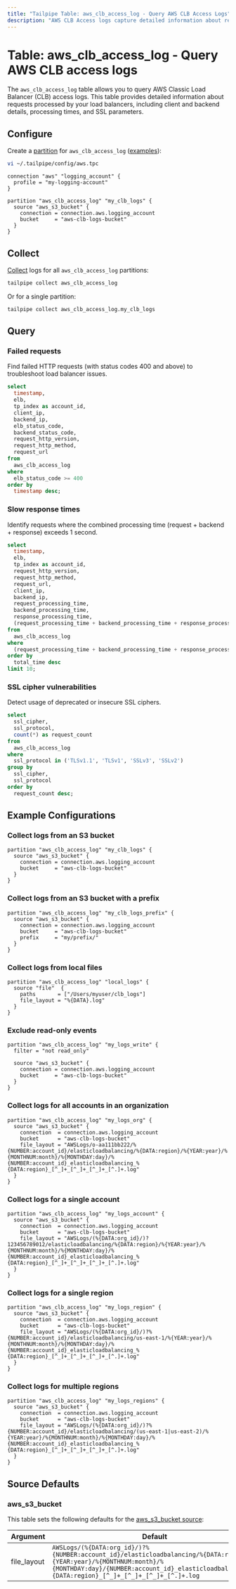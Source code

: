 ```yaml
---
title: "Tailpipe Table: aws_clb_access_log - Query AWS CLB Access Logs"
description: "AWS CLB Access logs capture detailed information about requests processed by a Classic Load Balancer, including client information, backend responses, and SSL details. This table provides a structured representation of the log data."
---
```


# Table: aws_clb_access_log - Query AWS CLB access logs

The `aws_clb_access_log` table allows you to query AWS Classic Load Balancer (CLB) access logs. This table provides detailed information about requests processed by your load balancers, including client and backend details, processing times, and SSL parameters.

## Configure

Create a [partition](https://tailpipe.io/docs/manage/partition) for `aws_clb_access_log` ([examples](https://hub.tailpipe.io/plugins/turbot/aws/tables/aws_clb_access_log#example-configurations)):

```sh
vi ~/.tailpipe/config/aws.tpc
```

```hcl
connection "aws" "logging_account" {
  profile = "my-logging-account"
}

partition "aws_clb_access_log" "my_clb_logs" {
  source "aws_s3_bucket" {
    connection = connection.aws.logging_account
    bucket     = "aws-clb-logs-bucket"
  }
}
```

## Collect

[Collect](https://tailpipe.io/docs/manage/collection) logs for all `aws_clb_access_log` partitions:

```sh
tailpipe collect aws_clb_access_log
```

Or for a single partition:

```sh
tailpipe collect aws_clb_access_log.my_clb_logs
```

## Query

### Failed requests

Find failed HTTP requests (with status codes 400 and above) to troubleshoot load balancer issues.

```sql
select
  timestamp,
  elb,
  tp_index as account_id,
  client_ip,
  backend_ip,
  elb_status_code,
  backend_status_code,
  request_http_version,
  request_http_method,
  request_url
from
  aws_clb_access_log
where
  elb_status_code >= 400
order by
  timestamp desc;
```

### Slow response times

Identify requests where the combined processing time (request + backend + response) exceeds 1 second.

```sql
select
  timestamp,
  elb,
  tp_index as account_id,
  request_http_version,
  request_http_method,
  request_url,
  client_ip,
  backend_ip,
  request_processing_time,
  backend_processing_time,
  response_processing_time,
  (request_processing_time + backend_processing_time + response_processing_time) as total_time
from
  aws_clb_access_log
where
  (request_processing_time + backend_processing_time + response_processing_time) > 1
order by
  total_time desc
limit 10;
```

### SSL cipher vulnerabilities

Detect usage of deprecated or insecure SSL ciphers.

```sql
select
  ssl_cipher,
  ssl_protocol,
  count(*) as request_count
from
  aws_clb_access_log
where
  ssl_protocol in ('TLSv1.1', 'TLSv1', 'SSLv3', 'SSLv2')
group by
  ssl_cipher,
  ssl_protocol
order by
  request_count desc;
```

## Example Configurations

### Collect logs from an S3 bucket

```hcl
partition "aws_clb_access_log" "my_clb_logs" {
  source "aws_s3_bucket" {
    connection = connection.aws.logging_account
    bucket     = "aws-clb-logs-bucket"
  }
}
```

### Collect logs from an S3 bucket with a prefix

```hcl
partition "aws_clb_access_log" "my_clb_logs_prefix" {
  source "aws_s3_bucket" {
    connection = connection.aws.logging_account
    bucket     = "aws-clb-logs-bucket"
    prefix     = "my/prefix/"
  }
}
```

### Collect logs from local files

```hcl
partition "aws_clb_access_log" "local_logs" {
  source "file"  {
    paths       = ["/Users/myuser/clb_logs"]
    file_layout = "%{DATA}.log"
  }
}
```

### Exclude read-only events

```hcl
partition "aws_clb_access_log" "my_logs_write" {
  filter = "not read_only"

  source "aws_s3_bucket" {
    connection = connection.aws.logging_account
    bucket     = "aws-clb-logs-bucket"
  }
}
```

### Collect logs for all accounts in an organization

```hcl
partition "aws_clb_access_log" "my_logs_org" {
  source "aws_s3_bucket" {
    connection  = connection.aws.logging_account
    bucket      = "aws-clb-logs-bucket"
    file_layout = "AWSLogs/o-aa111bb222/%{NUMBER:account_id}/elasticloadbalancing/%{DATA:region}/%{YEAR:year}/%{MONTHNUM:month}/%{MONTHDAY:day}/%{NUMBER:account_id}_elasticloadbalancing_%{DATA:region}_[^_]+_[^_]+_[^_]+_[^.]+.log"
  }
}
```

### Collect logs for a single account

```hcl
partition "aws_clb_access_log" "my_logs_account" {
  source "aws_s3_bucket" {
    connection  = connection.aws.logging_account
    bucket      = "aws-clb-logs-bucket"
    file_layout = "AWSLogs/(%{DATA:org_id}/)?123456789012/elasticloadbalancing/%{DATA:region}/%{YEAR:year}/%{MONTHNUM:month}/%{MONTHDAY:day}/%{NUMBER:account_id}_elasticloadbalancing_%{DATA:region}_[^_]+_[^_]+_[^_]+_[^.]+.log"
  }
}
```

### Collect logs for a single region

```hcl
partition "aws_clb_access_log" "my_logs_region" {
  source "aws_s3_bucket" {
    connection  = connection.aws.logging_account
    bucket      = "aws-clb-logs-bucket"
    file_layout = "AWSLogs/(%{DATA:org_id}/)?%{NUMBER:account_id}/elasticloadbalancing/us-east-1/%{YEAR:year}/%{MONTHNUM:month}/%{MONTHDAY:day}/%{NUMBER:account_id}_elasticloadbalancing_%{DATA:region}_[^_]+_[^_]+_[^_]+_[^.]+.log"
  }
}
```

### Collect logs for multiple regions

```hcl
partition "aws_clb_access_log" "my_logs_regions" {
  source "aws_s3_bucket" {
    connection  = connection.aws.logging_account
    bucket      = "aws-clb-logs-bucket"
    file_layout = "AWSLogs/(%{DATA:org_id}/)?%{NUMBER:account_id}/elasticloadbalancing/(us-east-1|us-east-2)/%{YEAR:year}/%{MONTHNUM:month}/%{MONTHDAY:day}/%{NUMBER:account_id}_elasticloadbalancing_%{DATA:region}_[^_]+_[^_]+_[^_]+_[^.]+.log"
  }
}
```

## Source Defaults

### aws_s3_bucket

This table sets the following defaults for the [aws_s3_bucket source](https://hub.tailpipe.io/plugins/turbot/aws/sources/aws_s3_bucket#arguments):

| Argument      | Default |
|--------------|---------|
| file_layout  | `AWSLogs/(%{DATA:org_id}/)?%{NUMBER:account_id}/elasticloadbalancing/%{DATA:region}/%{YEAR:year}/%{MONTHNUM:month}/%{MONTHDAY:day}/{NUMBER:account_id}_elasticloadbalancing_%{DATA:region}_[^_]+_[^_]+_[^_]+_[^.]+.log` |
